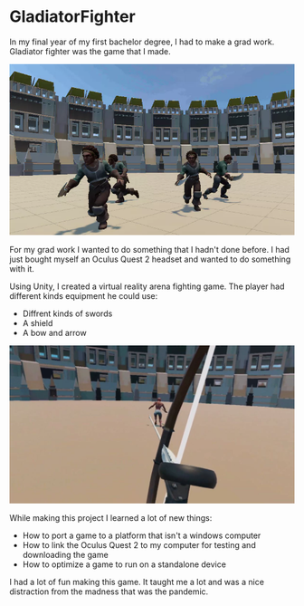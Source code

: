 # GladiatorFighter

In my final year of my first bachelor degree, I had to make a grad work. Gladiator fighter was the game that I made.

![alt text](https://github.com/SK2311/GladiatorFighter/blob/main/Images/screenshot4.jpg)

For my grad work I wanted to do something that I hadn't done before. I had just bought myself an Oculus Quest 2 headset and wanted to do something with it.

Using Unity, I created a virtual reality arena fighting game. The player had different kinds equipment he could use:
* Diffrent kinds of swords
* A shield
* A bow and arrow

![alt text](https://github.com/SK2311/GladiatorFighter/blob/main/Images/2.JPG)

While making this project I learned a lot of new things:
* How to port a game to a platform that isn't a windows computer
* How to link the Oculus Quest 2 to my computer for testing and downloading the game
* How to optimize a game to run on a standalone device

I had a lot of fun making this game. It taught me a lot and was a nice distraction from the madness that was the pandemic.
